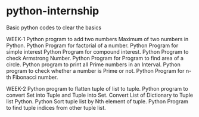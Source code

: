 # python-internship
Basic python codes to clear the basics 

WEEK-1
Python program to add two numbers Maximum of two numbers in Python.
Python Program for factorial of a number.
Python Program for simple interest Python Program for compound interest.
Python Program to check Armstrong Number.
Python Program for Program to find area of a circle.
Python program to print all Prime numbers in an Interval.
Python program to check whether a number is Prime or not.
Python Program for n-th Fibonacci number.

WEEK-2
Python program to flatten tuple of list to tuple.
Python program to convert Set into Tuple and Tuple into Set.
Convert List of Dictionary to Tuple list Python.
Python Sort tuple list by Nth element of tuple.
Python Program to find tuple indices from other tuple list.
